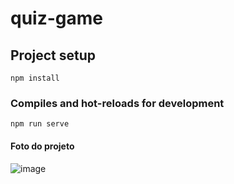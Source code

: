 # quiz-game

## Project setup
```
npm install
```

### Compiles and hot-reloads for development
```
npm run serve
```

#### Foto do projeto
![image](https://user-images.githubusercontent.com/60902731/234012369-fa4fcff7-8bf5-448d-a61b-dc549b8c60bf.png)
